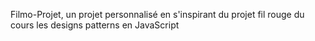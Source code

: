 Filmo-Projet, un projet personnalisé en s'inspirant du projet fil rouge du cours les designs patterns en JavaScript